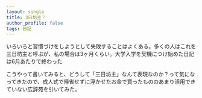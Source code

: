 ```yaml
---
layout: single
title: 3日坊主？
author_profile: false
tags: 日記
---
```


いろいろと習慣づけをしようとして失敗することはよくある。多くの人はこれを三日坊主と呼ぶが、私の場合は3ヶ月くらい。大学入学を契機につけ始めた日記は6月あたりで終わった

こうやって書いてみると、どうして「三日坊主」なんて表現なのか？って気になってきたので、成人式で帰省せずに浮かせたお金で買ったもののあまり活用できていない広辞苑を引いてみた。




